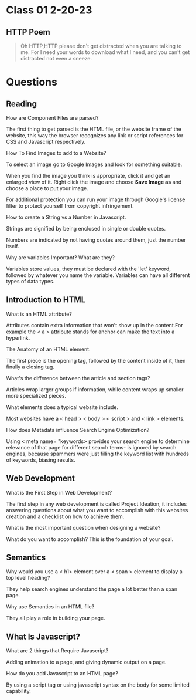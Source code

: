 # Class 01 2-20-23



## HTTP Poem
> Oh HTTP,HTTP please don't get distracted when you are talking to me.
For I need your words to download what I need, and you can't get distracted not even a sneeze.

# Questions 

## Reading
 How are Component Files are parsed?

The first thing to get parsed is the HTML file, or the website frame of the website, this way the browser recognizes any link or script references for CSS and Javascript respectively.

 How To Find Images to add to a Website?

To select an image go to Google Images and look for something suitable.

When you find the image you think is appropriate, click it and get an enlarged view of it. Right click the image and choose  **Save Image as** and choose a place to put your image.

For additional protection you can run your image through Google's license filter to protect yourself from copyright infringement.

 How to create a String vs a Number in Javascript.

Strings are signified by being enclosed in single or double quotes.

Numbers are indicated by not having quotes around them, just the number itself.

 Why are variables Important? What are they?

Variables store values, they must be declared with the 'let' keyword, followed by whatever you name the variable. Variables can have all different types of data types.

## Introduction to HTML

 What is an HTML attribute?

Attributes contain extra information that won't show up in the content.For example the < a > attribute stands for anchor can make the text into a hyperlink. 

 The Anatomy of an HTML element.

The first piece is the opening tag, followed by the content inside of it, then finally a closing tag.


 What's the difference between the article and section tags?

Articles wrap larger groups if information, while content wraps up smaller more specialized pieces.

 What elements does a typical website include.

Most websites have a < head >  < body >   < script > and < link > elements.

 How does Metadata influence Search Engine Optimization?

Using < meta name= "keywords> provides your search engine to determine relevance of that page for different search terms- is ignored by search engines, because spammers were just filling the keyword list with hundreds of keywords, biasing results.

## Web Development
What is the First Step in Web Development?

The first step in any web development is called Project Ideation, it includes answering questions about what you want to accomplish with this websites creation and a checklist on how to achieve them.

What is the most important question when designing a website?

What do you want to accomplish? This is the foundation of your goal.

## Semantics
Why would you use a < h1> element over a < span > element to display a top level heading? 

They help search engines understand the page a lot better than a span page.

Why use Semantics in an HTML file?

They all play a role in building your page.

## What Is Javascript?
What are 2 things that Require Javascript?

Adding animation to a page, and giving dynamic output on a page.

How do you add Javascript to an HTML page?

By using a script tag or using javascript syntax on the body for some limited capability.




